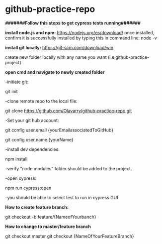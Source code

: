 # github-practice-repo

**#######Follow this steps to get cypress tests running#######**

**install node.js and npm:**
https://nodejs.org/es/download/
once installed, confirm it is successfully installed by typing this in command line: node -v

**install git locally:**
https://git-scm.com/download/win

create new folder locally with any name you want (i.e github-practice-project)

**open cmd and navigate to newly created folder**

-initiate git:

git init

-clone remote repo to the local file:

git clone https://github.com/Olavarry/github-practice-repo.git

-Set your git hub account:

git config user.email {yourEmailassociatedToGitHub}

git config user.name {yourName}

-install dev dependencies:

npm install

-verify "node modules" folder should be added to the project.

-open cypress:

npm run cypress:open
      
-you should be able to select test to run in cypress GUI

**How to create feature branch:**

git checkout -b feature/{NameofYourbanch}

**How to change to master/feature branch**

git checkout master
git checkout {NameOfYourFeatureBranch}
